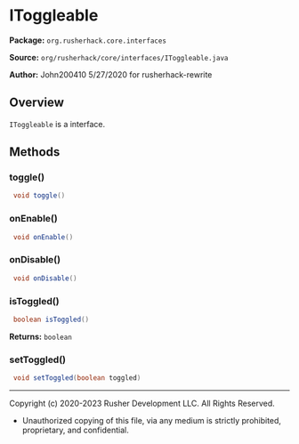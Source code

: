 # IToggleable

**Package:** `org.rusherhack.core.interfaces`

**Source:** `org/rusherhack/core/interfaces/IToggleable.java`

**Author:** John200410 5/27/2020 for rusherhack-rewrite



## Overview

`IToggleable` is a interface.

## Methods

### toggle()

```java
 void toggle()
```

### onEnable()

```java
 void onEnable()
```

### onDisable()

```java
 void onDisable()
```

### isToggled()

```java
 boolean isToggled()
```

**Returns:** `boolean`

### setToggled()

```java
 void setToggled(boolean toggled)
```

---

Copyright (c) 2020-2023 Rusher Development LLC. All Rights Reserved.
* Unauthorized copying of this file, via any medium is strictly prohibited, proprietary, and confidential.

